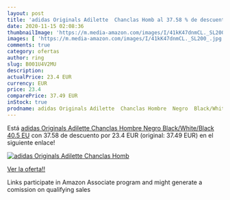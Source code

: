 ```yaml
---
layout: post
title: 'adidas Originals Adilette  Chanclas Homb al 37.58 % de descuento'
date: 2020-11-15 02:08:36
thumbnailImage: 'https://m.media-amazon.com/images/I/41kK47dnmCL._SL200_.jpg'
images: [ 'https://m.media-amazon.com/images/I/41kK47dnmCL._SL200_.jpg' ]
comments: true
category: ofertas
author: ring
slug: B001U4V2MU
description:
actualPrice: 23.4 EUR
currency: EUR
price: 23.4
comparePrice: 37.49 EUR
inStock: true
prodname: adidas Originals Adilette  Chanclas Hombre  Negro  Black/White/Black   40.5 EU
---
```


Está [adidas Originals Adilette  Chanclas Hombre  Negro  Black/White/Black   40.5 EU](https://www.amazon.es/dp/B001U4V2MU/?tag=tolees-21) con 37.58 de descuento por 23.4 EUR (original: 37.49 EUR) en el siguiente enlace!

[![adidas Originals Adilette  Chanclas Homb](https://m.media-amazon.com/images/I/41kK47dnmCL._SL200_.jpg)](https://www.amazon.es/dp/B001U4V2MU/?tag=tolees-21)

[Ver la oferta!!](https://www.amazon.es/dp/B001U4V2MU/?tag=tolees-21)

Links participate in Amazon Associate program and might generate a comission on qualifying sales


